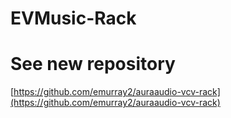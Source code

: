 # EVMusic-Rack
# See new repository
[https://github.com/emurray2/auraaudio-vcv-rack](https://github.com/emurray2/auraaudio-vcv-rack)

